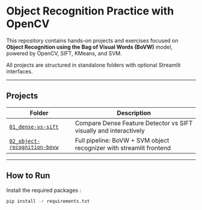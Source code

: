 #  Object Recognition Practice with OpenCV

This repository contains hands-on projects and exercises focused on **Object Recognition using the Bag of Visual Words (BoVW)** model, powered by OpenCV, SIFT, KMeans, and SVM.

All projects are structured in standalone folders with optional Streamlit interfaces.

---

## Projects

| Folder | Description |
|--------|-------------|
| [`01_dense-vs-sift`](./01_dense-vs-sift) | Compare Dense Feature Detector vs SIFT visually and interactively |
| [`02_object-recognition-bovw`](./02_object-recognition-bovw) | Full pipeline: BoVW + SVM object recognizer with streamlit frontend |

---

## How to Run

Install the required packages :

```bash
pip install -r requirements.txt
